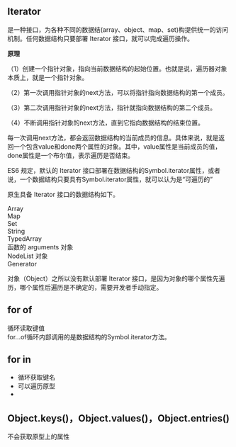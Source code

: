 ## Iterator
是一种接口，为各种不同的数据结(array、object、map、set)构提供统一的访问机制。任何数据结构只要部署 Iterator 接口，就可以完成遍历操作。

**原理**

（1）创建一个指针对象，指向当前数据结构的起始位置。也就是说，遍历器对象本质上，就是一个指针对象。

（2）第一次调用指针对象的next方法，可以将指针指向数据结构的第一个成员。

（3）第二次调用指针对象的next方法，指针就指向数据结构的第二个成员。

（4）不断调用指针对象的next方法，直到它指向数据结构的结束位置。

每一次调用next方法，都会返回数据结构的当前成员的信息。具体来说，就是返回一个包含value和done两个属性的对象。其中，value属性是当前成员的值，done属性是一个布尔值，表示遍历是否结束。

ES6 规定，默认的 Iterator 接口部署在数据结构的Symbol.iterator属性，或者说，一个数据结构只要具有Symbol.iterator属性，就可以认为是“可遍历的”

原生具备 Iterator 接口的数据结构如下。

Array  
Map  
Set  
String  
TypedArray  
函数的 arguments 对象  
NodeList 对象  
Generator

对象（Object）之所以没有默认部署 Iterator 接口，是因为对象的哪个属性先遍历，哪个属性后遍历是不确定的，需要开发者手动指定。

## for of
循环读取键值  
for...of循环内部调用的是数据结构的Symbol.iterator方法。


## for in
* 循环获取键名
* 可以遍历原型
* 

## Object.keys()，Object.values()，Object.entries() 

不会获取原型上的属性
